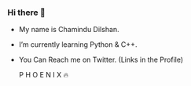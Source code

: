 ### Hi there 👋

- My name is Chamindu Dilshan.
- I’m currently learning Python & C++.
- You Can Reach me on Twitter. (Links in the Profile)

  P H O E N I X 🔥
